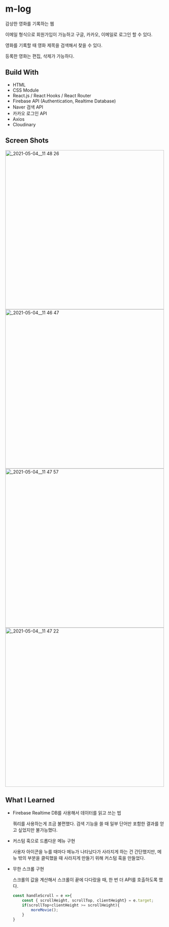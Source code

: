 # m-log

감상한 영화를 기록하는 웹

이메일 형식으로 회원가입이 가능하고 구글, 카카오, 이메일로 로그인 할 수 있다.

영화를 기록할 때 영화 제목을 검색해서 찾을 수 있다.

등록한 영화는 편집, 삭제가 가능하다.

## Build With
- HTML
- CSS Module
- React.js / React Hooks / React Router
- Firebase API (Authentication, Realtime Database)
- Naver 검색 API 
- 카카오 로그인 API
- Axios
- Cloudinary

## Screen Shots
<img width="500" alt="_2021-05-04__11 48 26" src="https://user-images.githubusercontent.com/67685741/117139888-b4f5f280-ade7-11eb-9cdb-e4af153384f0.png">
<img width="500" alt="_2021-05-04__11 46 47" src="https://user-images.githubusercontent.com/67685741/117139904-b9221000-ade7-11eb-9bf8-1805827bd68e.png">
<img width="500" alt="_2021-05-04__11 47 57" src="https://user-images.githubusercontent.com/67685741/117139911-baebd380-ade7-11eb-8835-38837a1d8e90.png">
<img width="500" alt="_2021-05-04__11 47 22" src="https://user-images.githubusercontent.com/67685741/117139921-bcb59700-ade7-11eb-8d62-d369b4dc1ef5.png">

## What I Learned
- Firebase Realtime DB를 사용해서 데이터를 읽고 쓰는 법

    쿼리를 사용하는게 조금 불편했다. 검색 기능을 쓸 때 일부 단어만 포함한 결과를 얻고 싶었지만 불가능했다.

- 커스텀 훅으로 드롭다운 메뉴 구현

    사용자 아이콘을 누를 때마다 메뉴가 나타났다가 사라지게 하는 건 간단했지만, 메뉴 밖의 부분을 클릭했을 때 사라지게 만들기 위해 커스텀 훅을 만들었다.

- 무한 스크롤 구현

    스크롤의 값을 계산해서 스크롤이 끝에 다다랐을 때, 한 번 더 API를 호출하도록 했다.

    ```jsx
    const handleScroll = e =>{
        const { scrollHeight, scrollTop, clientHeight} = e.target;
        if(scrollTop+clientHeight >= scrollHeight){
            moreMovie();
        }
    }
    ```
